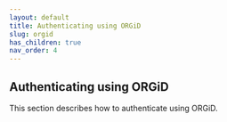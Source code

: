 ```yaml
---
layout: default
title: Authenticating using ORGiD
slug: orgid
has_children: true
nav_order: 4
---
```


## Authenticating using ORGiD

This section describes how to authenticate using ORGiD.